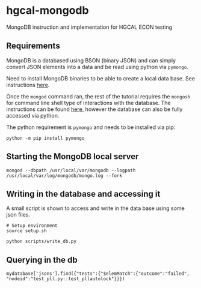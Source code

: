 # hgcal-mongodb
MongoDB instruction and implementation for HGCAL ECON testing

## Requirements
MongoDB is a databased using BSON (binary JSON) and can simply convert JSON elements into a data and be read using python via `pymongo`.

Need to install MongoDB binaries to be able to create a local data base. See instructions [here](https://www.prisma.io/dataguide/mongodb/setting-up-a-local-mongodb-database#setting-up-mongodb-on-macos). 

Once the `mongod` command ran, the rest of the tutorial requires the `mongosh` for command line shell type of interactions with the database. The instructions can be found [here](https://www.mongodb.com/docs/mongodb-shell/install/), however the database can also be fully accessed via python. 

The python requirement is `pymongo` and needs to be installed via pip:

```
python -m pip install pymongo
```

## Starting the MongoDB local server

```
mongod --dbpath /usr/local/var/mongodb --logpath /usr/local/var/log/mongodb/mongo.log --fork
```


## Writing in the database and accessing it

A small script is shown to access and write in the data base using some json files. 

```
# Setup environment
source setup.sh

python scripts/write_db.py 
```

## Querying in the db

```
mydatabase['jsons'].find({"tests":{"$elemMatch":{"outcome":"failed", "nodeid":"test_pll.py::test_pllautolock"}}})
```

